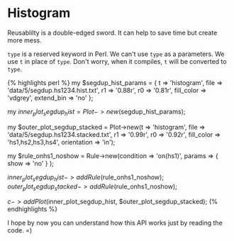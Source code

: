 # Histogram

Reusablilty is a double-edged sword. It can help to save time but create more mess.

`type` is a reserved keyword in Perl. We can't use `type` as a parameters. We use `t` in place of `type`. Don't worry, when it compiles, `t` will be converted to `type`.

{% highlights perl %}
my $segdup_hist_params = { t => 'histogram', 
                file => 'data/5/segdup.hs1234.hist.txt', 
                r1 => '0.88r', r0 => '0.81r', 
                fill_color => 'vdgrey', 
                extend_bin => 'no' };

my $inner_plot_segdup_hist = Plot->new($segdup_hist_params);

my $outer_plot_segdup_stacked = Plot->new(t => 'histogram', file => 'data/5/segdup.hs1234.stacked.txt', r1 => '0.99r', r0 => '0.92r', fill_color => 'hs1,hs2,hs3,hs4', orientation => 'in');

my $rule_onhs1_noshow = Rule->new(condition => 'on(hs1)', params => { show => 'no' } );

$inner_plot_segdup_hist->addRule($rule_onhs1_noshow);
$outer_plot_segdup_stacked->addRule($rule_onhs1_noshow);

$c->addPlot($inner_plot_segdup_hist, $outer_plot_segdup_stacked);
{% endhighlights %}

I hope by now you can understand how this API works just by reading the code. =)
